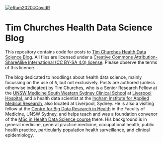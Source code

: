 [![eRum2020::CovidR](https://badgen.net/https/runkit.io/erum2020-covidr/badge/branches/master/tim-churches-COVID-19-blog-posts?cache=300)](https://milano-r.github.io/erum2020-covidr-contest/tim-churches-COVID-19-blog-posts.html)

# Tim Churches Health Data Science Blog

This repository contains code for posts to [Tim Churches Health Data Science Blog](https://timchurches.github.io/blog/). All files are licensed under a [Creative Commons Attribution-ShareAlike International (CC BY-SA 4.0) license](https://creativecommons.org/licenses/by-sa/4.0/). Please observe the terms of this licence.

The blog dedicated to noodlings about health data science, mainly focussing on the use of `R`, but not exclusively. Posts are authored (unless otherwise indicated) by Tim Churches, who is a Senior Research Fellow at the [UNSW Medicine South Western Sydney Clinical School](https://swscs.med.unsw.edu.au) at [Liverpool Hospital](https://www.swslhd.health.nsw.gov.au/liverpool/), and a health data scientist at the [Ingham Institute for Applied Medical Research](https://inghaminstitute.org.au), also located at Liverpool, Sydney. He is also a visiting fellow at the [Centre for Big Data Research in Health](https://cbdrh.med.unsw.edu.au) in the Faculty of Medicine, UNSW Sydney, and helps teach and was a foundation convenor of the [MSc in Health Data Science course](https://cbdrh.med.unsw.edu.au/postgraduate-coursework) there. His background is in general medicine, general practice medicine, occupational health, public health practice, particularly population health surveillance, and clinical epidemiology.

